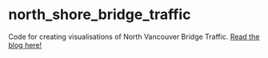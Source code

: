 # north_shore_bridge_traffic
Code for creating visualisations of North Vancouver Bridge Traffic. [Read the blog here!](https://medium.com/@gfairbrother/traffic-volume-patterns-in-north-vancouver-bc-e3deb6535f26)
